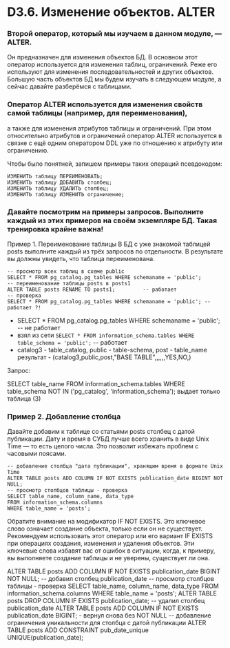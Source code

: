 # D3.6. Изменение объектов. ALTER

### Второй оператор, который мы изучаем в данном модуле, — ALTER. 
Он предназначен для изменения объектов БД. В основном этот оператор используется для изменения таблиц, ограничений. 
Реже его используют для изменения последовательностей и других объектов. 
Большую часть объектов БД мы будем изучать в следующем модуле, а сейчас давайте разберёмся с таблицами.

### Оператор ALTER используется для изменения свойств самой таблицы (например, для переименования), 
а также для изменения атрибутов таблицы и ограничений. При этом относительно атрибутов и ограничений 
оператор ALTER используется в связке с ещё одним оператором DDL уже по отношению к атрибуту или ограничению.

Чтобы было понятней, запишем примеры таких операций псевдокодом:
```
ИЗМЕНИТЬ таблицу ПЕРЕИМЕНОВАТЬ;
ИЗМЕНИТЬ таблицу ДОБАВИТЬ столбец;
ИЗМЕНИТЬ таблицу УДАЛИТЬ столбец;
ИЗМЕНИТЬ таблицу ИЗМЕНИТЬ ограничение;
```

### Давайте посмотрим на примеры запросов. Выполните каждый из этих примеров на своём экземпляре БД. Такая тренировка крайне важна!

Пример 1. Переименование таблицы
В БД с уже знакомой таблицей posts выполните каждый из трёх запросов по отдельности. В результате вы должны увидеть, 
что таблица переименована.
```
-- просмотр всех таблиц в схеме public
SELECT * FROM pg_catalog.pg_tables WHERE schemaname = 'public';   
-- переименование таблицы posts в posts1
ALTER TABLE posts RENAME TO posts1;         -- работает
-- проверка
SELECT * FROM pg_catalog.pg_tables WHERE schemaname = 'public'; -- работает ?!
```

- SELECT * FROM pg_catalog.pg_tables WHERE schemaname = 'public';  -- не работает
- взял из сети
```SELECT * FROM information_schema.tables WHERE table_schema = 'public';``` -- работает
- catalog3 - table_catalog, public - table-schema, post - table_name 
результат - (catalog3,public,post,"BASE TABLE",,,,,,YES,NO,)

Запрос: 

SELECT table_name
FROM information_schema.tables
WHERE table_schema NOT IN ('pg_catalog', 'information_schema');
выдает только таблица (3)

### Пример 2. Добавление столбца
Давайте добавим к таблице со статьями posts  столбец с датой публикации. 
Дату и время в СУБД лучше всего хранить в виде Unix Time — то есть целого числа. 
Это позволит избежать проблем с часовыми поясами.
```
-- добавление столбца "дата публикации", хранящим время в формате Unix Time
ALTER TABLE posts ADD COLUMN IF NOT EXISTS publication_date BIGINT NOT NULL;
-- просмотр столбцов таблицы - проверка
SELECT table_name, column_name, data_type
FROM information_schema.columns
WHERE table_name = 'posts';
```
Обратите внимание на модификатор IF NOT EXISTS. 
Это ключевое слово означает создание объекта, только если он не существует. 
Рекомендуем использовать этот оператор или его вариант IF EXISTS при операциях создания, изменения и удаления объектов. 
Эти ключевые слова избавят вас от ошибок в ситуации, когда, к примеру, вы выполняете создание таблицы и не уверены, 
существует ли она.

ALTER TABLE posts ADD COLUMN IF NOT EXISTS publication_date BIGINT NOT NULL; -- добавил столбец publication_date
-- просмотр столбцов таблицы - проверка
SELECT table_name, column_name, data_type FROM information_schema.columns WHERE table_name = 'posts';
ALTER TABLE posts DROP COLUMN IF EXISTS publication_date;  -- удалил столбец publication_date
ALTER TABLE posts ADD COLUMN IF NOT EXISTS publication_date BIGINT; - вернул снова без NOT NULL 
-- добавление ограничения уникальности для столбца с датой публикации
ALTER TABLE posts ADD CONSTRAINT pub_date_unique UNIQUE(publication_date);  